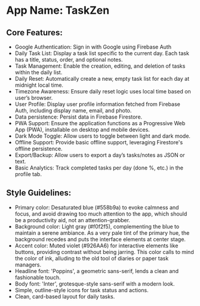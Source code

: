 # **App Name**: TaskZen

## Core Features:

- Google Authentication: Sign in with Google using Firebase Auth
- Daily Task List: Display a task list specific to the current day. Each task has a title, status, order, and optional notes.
- Task Management: Enable the creation, editing, and deletion of tasks within the daily list.
- Daily Reset: Automatically create a new, empty task list for each day at midnight local time.
- Timezone Awareness: Ensure daily reset logic uses local time based on user’s browser.
- User Profile: Display user profile information fetched from Firebase Auth, including display name, email, and photo.
- Data persistence: Persist data in Firebase Firestore.
- PWA Support: Ensure the application functions as a Progressive Web App (PWA), installable on desktop and mobile devices.
- Dark Mode Toggle: Allow users to toggle between light and dark mode.
- Offline Support: Provide basic offline support, leveraging Firestore's offline persistence.
- Export/Backup: Allow users to export a day’s tasks/notes as JSON or text.
- Basic Analytics: Track completed tasks per day (done %, etc.) in the profile tab.

## Style Guidelines:

- Primary color: Desaturated blue (#558b9a) to evoke calmness and focus, and avoid drawing too much attention to the app, which should be a productivity aid, not an attention-grabber.
- Background color: Light gray (#f0f2f5), complementing the blue to maintain a serene ambiance. As a very pale tint of the primary hue, the background recedes and puts the interface elements at center stage.
- Accent color: Muted violet (#926AA6) for interactive elements like buttons, providing contrast without being jarring. This color calls to mind the color of ink, alluding to the old tool of diaries or paper task managers.
- Headline font: 'Poppins', a geometric sans-serif, lends a clean and fashionable touch.
- Body font: 'Inter', grotesque-style sans-serif with a modern look.
- Simple, outline-style icons for task status and actions.
- Clean, card-based layout for daily tasks.